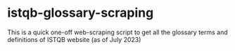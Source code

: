 # istqb-glossary-scraping
This is a quick one-off web-scraping script to get all the glossary terms and definitions of ISTQB website (as of July 2023)
